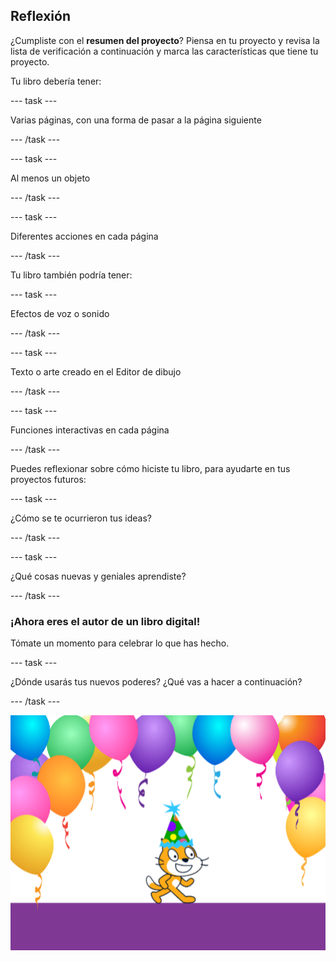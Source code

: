 ## Reflexión

¿Cumpliste con el **resumen del proyecto**? Piensa en tu proyecto y revisa la lista de verificación a continuación y marca las características que tiene tu proyecto.

Tu libro debería tener:

--- task ---

Varias páginas, con una forma de pasar a la página siguiente

--- /task ---

--- task ---

Al menos un objeto

--- /task ---

--- task ---

Diferentes acciones en cada página

--- /task ---

Tu libro también podría tener:

--- task ---

Efectos de voz o sonido

--- /task ---

--- task ---

Texto o arte creado en el Editor de dibujo

--- /task ---

--- task ---

Funciones interactivas en cada página

--- /task ---

Puedes reflexionar sobre cómo hiciste tu libro, para ayudarte en tus proyectos futuros:

--- task ---

¿Cómo se te ocurrieron tus ideas?

--- /task ---

--- task ---

¿Qué cosas nuevas y geniales aprendiste?

--- /task ---

### ¡Ahora eres el autor de un libro digital!

Tómate un momento para celebrar lo que has hecho.

--- task ---

¿Dónde usarás tus nuevos poderes? ¿Qué vas a hacer a continuación?

--- /task ---

![El gato Scratch con un gorro de fiesta.](images/reflect.png)

